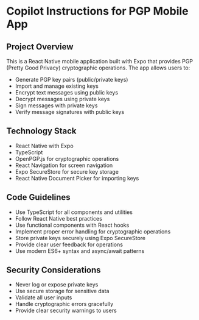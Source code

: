 # Copilot Instructions for PGP Mobile App

<!-- Use this file to provide workspace-specific custom instructions to Copilot. For more details, visit https://code.visualstudio.com/docs/copilot/copilot-customization#_use-a-githubcopilotinstructionsmd-file -->

## Project Overview
This is a React Native mobile application built with Expo that provides PGP (Pretty Good Privacy) cryptographic operations. The app allows users to:

- Generate PGP key pairs (public/private keys)
- Import and manage existing keys
- Encrypt text messages using public keys
- Decrypt messages using private keys
- Sign messages with private keys
- Verify message signatures with public keys

## Technology Stack
- React Native with Expo
- TypeScript
- OpenPGP.js for cryptographic operations
- React Navigation for screen navigation
- Expo SecureStore for secure key storage
- React Native Document Picker for importing keys

## Code Guidelines
- Use TypeScript for all components and utilities
- Follow React Native best practices
- Use functional components with React hooks
- Implement proper error handling for cryptographic operations
- Store private keys securely using Expo SecureStore
- Provide clear user feedback for operations
- Use modern ES6+ syntax and async/await patterns

## Security Considerations
- Never log or expose private keys
- Use secure storage for sensitive data
- Validate all user inputs
- Handle cryptographic errors gracefully
- Provide clear security warnings to users
